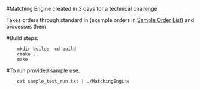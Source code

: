#Matching Engine created in 3 days for a technical challenge

Takes orders through standard in (example orders in [Sample Order List](sample_test_run.txt)) and processes them

#Build steps:
```
    mkdir build;  cd build
    cmake ..
    make
```


#To run provided sample use:
```
    cat sample_test_run.txt | ./MatchingEngine
```